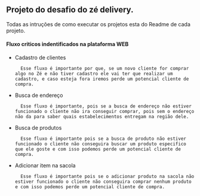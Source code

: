 ## Projeto do desafio do zé delivery.
Todas as intruções de como executar os projetos esta do Readme de cada projeto.

#### Fluxo criticos indentificados na plataforma WEB
    
* Cadastro de clientes

		Esse fluxo é importante por que, se um novo cliente for comprar algo no Zé e não tiver cadastro ele vai ter que realizar um cadastro, e caso esteja fora iremos perde um potencial cliente de compra.

* Busca de endereço

		Esse fluxo é importante, pois se a busca de endereço não estiver funcionado o cliente não ira conseguir comprar, pois sem o endereço não da para saber quais estabelecimentos entregam na região dele.

* Busca de produtos

		Esse fluxo é importante pois se a busca de produto não estiver funcionado o cliente não conseguira buscar um produto especifico que ele goste e com isso podemos perde um potencial cliente de compra.

* Adicionar item na sacola

		Esse fluxo é importante pois se o adicionar produto na sacola não estiver funcionado o cliente não conseguira comprar nenhum produto e com isso podemos perde um potencial cliente de compra.
